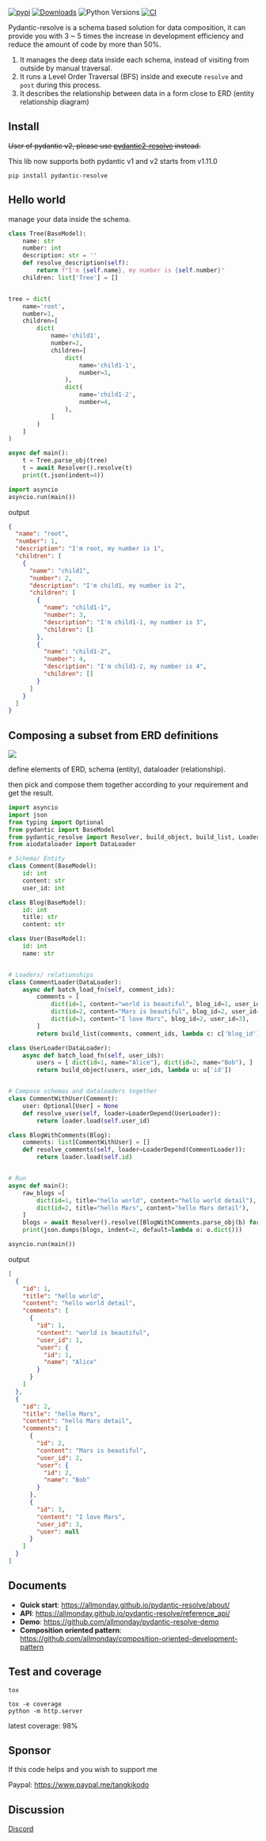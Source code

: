 [![pypi](https://img.shields.io/pypi/v/pydantic-resolve.svg)](https://pypi.python.org/pypi/pydantic-resolve)
[![Downloads](https://static.pepy.tech/personalized-badge/pydantic-resolve?period=month&units=abbreviation&left_color=grey&right_color=orange&left_text=Downloads)](https://pepy.tech/project/pydantic-resolve)
![Python Versions](https://img.shields.io/pypi/pyversions/pydantic-resolve)
[![CI](https://github.com/allmonday/pydantic_resolve/actions/workflows/ci.yml/badge.svg)](https://github.com/allmonday/pydantic_resolve/actions/workflows/ci.yml)

Pydantic-resolve is a schema based solution for data composition, it can provide you with 3 ~ 5 times the increase in development efficiency and reduce the amount of code by more than 50%.

1. It manages the deep data inside each schema, instead of visiting from outside by manual traversal.
2. It runs a Level Order Traversal (BFS) inside and execute `resolve` and `post` during this process.
3. It describes the relationship between data in a form close to ERD (entity relationship diagram)

## Install

~~User of pydantic v2, please use [pydantic2-resolve](https://github.com/allmonday/pydantic2-resolve) instead.~~

This lib now supports both pydantic v1 and v2 starts from v1.11.0

```shell
pip install pydantic-resolve
```

## Hello world

manage your data inside the schema.

```python
class Tree(BaseModel):
    name: str
    number: int
    description: str = ''
    def resolve_description(self):
        return f"I'm {self.name}, my number is {self.number}"
    children: list['Tree'] = []


tree = dict(
    name='root',
    number=1,
    children=[
        dict(
            name='child1',
            number=2,
            children=[
                dict(
                    name='child1-1',
                    number=3,
                ),
                dict(
                    name='child1-2',
                    number=4,
                ),
            ]
        )
    ]
)

async def main():
    t = Tree.parse_obj(tree)
    t = await Resolver().resolve(t)
    print(t.json(indent=4))

import asyncio
asyncio.run(main())
```

output

```json
{
  "name": "root",
  "number": 1,
  "description": "I'm root, my number is 1",
  "children": [
    {
      "name": "child1",
      "number": 2,
      "description": "I'm child1, my number is 2",
      "children": [
        {
          "name": "child1-1",
          "number": 3,
          "description": "I'm child1-1, my number is 3",
          "children": []
        },
        {
          "name": "child1-2",
          "number": 4,
          "description": "I'm child1-2, my number is 4",
          "children": []
        }
      ]
    }
  ]
}
```

## Composing a subset from ERD definitions

![](./doc/imgs/concept.png)

define elements of ERD, schema (entity), dataloader (relationship).

then pick and compose them together according to your requirement and get the result.

```python
import asyncio
import json
from typing import Optional
from pydantic import BaseModel
from pydantic_resolve import Resolver, build_object, build_list, LoaderDepend
from aiodataloader import DataLoader

# Schema/ Entity
class Comment(BaseModel):
    id: int
    content: str
    user_id: int

class Blog(BaseModel):
    id: int
    title: str
    content: str

class User(BaseModel):
    id: int
    name: str


# Loaders/ relationships
class CommentLoader(DataLoader):
    async def batch_load_fn(self, comment_ids):
        comments = [
            dict(id=1, content="world is beautiful", blog_id=1, user_id=1),
            dict(id=2, content="Mars is beautiful", blog_id=2, user_id=2),
            dict(id=3, content="I love Mars", blog_id=2, user_id=3),
        ]
        return build_list(comments, comment_ids, lambda c: c['blog_id'])

class UserLoader(DataLoader):
    async def batch_load_fn(self, user_ids):
        users = [ dict(id=1, name="Alice"), dict(id=2, name="Bob"), ]
        return build_object(users, user_ids, lambda u: u['id'])


# Compose schemas and dataloaders together
class CommentWithUser(Comment):
    user: Optional[User] = None
    def resolve_user(self, loader=LoaderDepend(UserLoader)):
        return loader.load(self.user_id)

class BlogWithComments(Blog):
    comments: list[CommentWithUser] = []
    def resolve_comments(self, loader=LoaderDepend(CommentLoader)):
        return loader.load(self.id)


# Run
async def main():
    raw_blogs =[
        dict(id=1, title="hello world", content="hello world detail"),
        dict(id=2, title="hello Mars", content="hello Mars detail"),
    ]
    blogs = await Resolver().resolve([BlogWithComments.parse_obj(b) for b in raw_blogs])
    print(json.dumps(blogs, indent=2, default=lambda o: o.dict()))

asyncio.run(main())
```

output

```json
[
  {
    "id": 1,
    "title": "hello world",
    "content": "hello world detail",
    "comments": [
      {
        "id": 1,
        "content": "world is beautiful",
        "user_id": 1,
        "user": {
          "id": 1,
          "name": "Alice"
        }
      }
    ]
  },
  {
    "id": 2,
    "title": "hello Mars",
    "content": "hello Mars detail",
    "comments": [
      {
        "id": 2,
        "content": "Mars is beautiful",
        "user_id": 2,
        "user": {
          "id": 2,
          "name": "Bob"
        }
      },
      {
        "id": 3,
        "content": "I love Mars",
        "user_id": 3,
        "user": null
      }
    ]
  }
]
```

## Documents

- **Quick start**: https://allmonday.github.io/pydantic-resolve/about/
- **API**: https://allmonday.github.io/pydantic-resolve/reference_api/
- **Demo**: https://github.com/allmonday/pydantic-resolve-demo
- **Composition oriented pattern**: https://github.com/allmonday/composition-oriented-development-pattern

## Test and coverage

```shell
tox
```

```shell
tox -e coverage
python -m http.server
```

latest coverage: 98%

## Sponsor

If this code helps and you wish to support me

Paypal: https://www.paypal.me/tangkikodo

## Discussion

[Discord](https://discord.com/channels/1197929379951558797/1197929379951558800)
